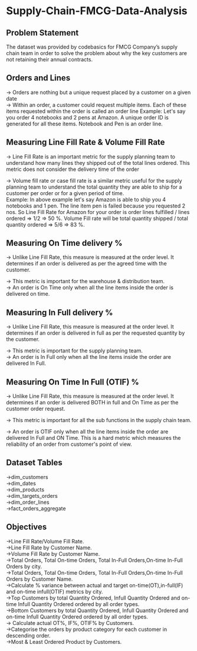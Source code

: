 # Supply-Chain-FMCG-Data-Analysis

## Problem Statement

The dataset was provided by codebasics for FMCG Company’s supply chain team in order to solve the problem about why the key customers are not retaining their annual contracts.

## Orders and Lines 

-> Orders are nothing but a unique request placed by a customer on a given date\
-> Within an order, a customer could request multiple items. Each of these items 
requested within the order is called an order line
Example: Let's say you order 4 notebooks and 2 pens at Amazon. A unique order ID is 
generated for all these items. Notebook and Pen is an order line.

 ## Measuring Line Fill Rate & Volume Fill Rate
 -> Line Fill Rate is an important metric for the supply planning team to understand how 
many lines they shipped out of the total lines ordered. This metric does not consider the 
delivery time of the order

-> Volume fill rate or case fill rate is a similar metric useful for the supply planning team to 
understand the total quantity they are able to ship for a customer per order or for a given 
period of time.\
Example: In above example let's say Amazon is able to ship you 4 notebooks and 1 pen. 
The line item pen is failed because you requested 2 nos. So Line Fill Rate for Amazon for 
your order is order lines fulfilled / lines ordered => 1/2 => 50 %.
Volume Fill rate will be total quantity shipped / total quantity ordered => 5/6 => 83 %.

## Measuring On Time delivery %

-> Unlike Line Fill Rate, this measure is measured at the order level. It determines if 
an order is delivered as per the agreed time with the customer.

-> This metric is important for the warehouse & distribution team.\
-> An order is On Time only when all the line items inside the order is delivered on 
time.

## Measuring In Full delivery %

-> Unlike Line Fill Rate, this measure is measured at the order level. It determines if an 
order is delivered in full as per the requested quantity by the customer.

-> This metric is important for the supply planning team.\
-> An order is In Full only when all the line items inside the order are delivered In Full.

## Measuring On Time In Full (OTIF)  %

-> Unlike Line Fill Rate, this measure is measured at the order level. It determines if an 
order is delivered BOTH in full and On Time as per the customer order request.

-> This metric is important for all the sub functions in the supply chain team.

-> An order is OTIF only when all the line items inside the order are delivered In Full 
and ON Time. This is a hard metric which measures the reliability of an order from 
customer's point of view.

## Dataset Tables

->dim_customers\
->dim_dates\
->dim_products\
->dim_targets_orders\
->dim_order_lines\
->fact_orders_aggregate

## Objectives

->Line Fill Rate/Volume Fill Rate.\
->Line Fill Rate by Customer Name.\
->Volume Fill Rate by Customer Name.\
->Total Orders, Total On-time Orders, Total In-Full Orders,On-time In-Full Orders by city.\
->Total Orders, Total On-time Orders, Total In-Full Orders,On-time In-Full Orders by Customer Name.\
->Calculate % variance between actual and target on-time(OT),in-full(IF) and on-time infull(OTIF) metrics by city.\
->Top Customers by total Quantity Ordered, Infull Quantity Ordered and on-time Infull Quantity Ordered ordered by all order types.\
->Bottom Customers by total Quantity Ordered, Infull Quantity Ordered and on-time Infull Quantity Ordered ordered by all order types.\
-> Calculate actual OT%, IF%, OTIF% by Customers.\
->Categorise the orders by product category for each customer in descending order.\
->Most & Least Ordered Product by Customers.





